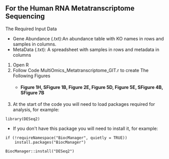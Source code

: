 ## For the Human RNA Metatranscriptome Sequencing
The Required Input Data
* Gene Abundance (.txt):An abundance table with KO names in rows and samples in columns.
* MetaData (.txt): A spreadsheet with samples in rows and metadata in columns

1. Open R
1. Follow Code MultiOmics_Metatranscriptome_GIT.r to create The Following Figures
    * #### Figure 1H, SFigure 1B, Figure 2E, Figure 5D, Figure 5E, SFigure 4B, SFigure 7B
1. At the start of the code you will need to load packages required for analysis, for example:
```
library(DESeq2)
```
* If you don't have this package you will need to install it, for example:
```
if (!requireNamespace("BiocManager", quietly = TRUE))
    install.packages("BiocManager")

BiocManager::install("DESeq2")
```

